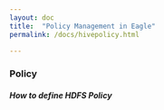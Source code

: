 ```yaml
---
layout: doc
title:  "Policy Management in Eagle" 
permalink: /docs/hivepolicy.html

---
```


### Policy 

##### How to define HDFS Policy


